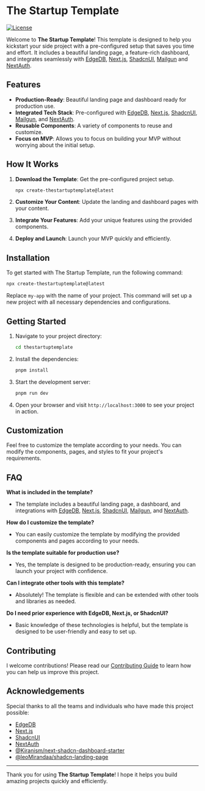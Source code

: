 # The Startup Template

[![License](https://img.shields.io/badge/license-MIT-blue.svg)](../LICENSE/)

Welcome to **The Startup Template**! This template is designed to help you kickstart your side project with a pre-configured setup that saves you time and effort. It includes a beautiful landing page, a feature-rich dashboard, and integrates seamlessly with [EdgeDB](https://www.edgedb.com/), [Next.js](https://nextjs.org/), [ShadcnUI](https://ui.shadcn.com/), [Mailgun](https://www.mailgun.com/) and [NextAuth](https://next-auth.js.org/).

## Features

* **Production-Ready**: Beautiful landing page and dashboard ready for production use.
* **Integrated Tech Stack**: Pre-configured with [EdgeDB](https://www.edgedb.com/), [Next.js](https://nextjs.org/), [ShadcnUI](https://ui.shadcn.com/), [Mailgun](https://www.mailgun.com/), and [NextAuth](https://next-auth.js.org/).
* **Reusable Components**: A variety of components to reuse and customize.
* **Focus on MVP**: Allows you to focus on building your MVP without worrying about the initial setup.

## How It Works

1.  **Download the Template**: Get the pre-configured project setup.

    ```sh
    npx create-thestartuptemplate@latest
    ```
2. **Customize Your Content**: Update the landing and dashboard pages with your content.
3. **Integrate Your Features**: Add your unique features using the provided components.
4. **Deploy and Launch**: Launch your MVP quickly and efficiently.

## Installation

To get started with The Startup Template, run the following command:

```sh
npx create-thestartuptemplate@latest
```

Replace `my-app` with the name of your project. This command will set up a new project with all necessary dependencies and configurations.

## Getting Started

1.  Navigate to your project directory:

    ```sh
    cd thestartuptemplate
    ```
2.  Install the dependencies:

    ```sh
    pnpm install
    ```
3.  Start the development server:

    ```sh
    pnpm run dev
    ```
4. Open your browser and visit `http://localhost:3000` to see your project in action.

## Customization

Feel free to customize the template according to your needs. You can modify the components, pages, and styles to fit your project's requirements.

## FAQ

**What is included in the template?**

* The template includes a beautiful landing page, a dashboard, and integrations with [EdgeDB](https://www.edgedb.com/), [Next.js](https://nextjs.org/), [ShadcnUI](https://ui.shadcn.com/), [Mailgun](https://www.mailgun.com/), and [NextAuth](https://next-auth.js.org/).

**How do I customize the template?**

* You can easily customize the template by modifying the provided components and pages according to your needs.

**Is the template suitable for production use?**

* Yes, the template is designed to be production-ready, ensuring you can launch your project with confidence.

**Can I integrate other tools with this template?**

* Absolutely! The template is flexible and can be extended with other tools and libraries as needed.

**Do I need prior experience with EdgeDB, Next.js, or ShadcnUI?**

* Basic knowledge of these technologies is helpful, but the template is designed to be user-friendly and easy to set up.

## Contributing

I welcome contributions! Please read our [Contributing Guide](contributing.md) to learn how you can help us improve this project.

## Acknowledgements

Special thanks to all the teams and individuals who have made this project possible:

* [EdgeDB](https://www.edgedb.com/)
* [Next.js](https://nextjs.org/)
* [ShadcnUI](https://github.com/shadcn/ui)
* [NextAuth](https://next-auth.js.org/)
* [@Kiranism/next-shadcn-dashboard-starter](https://github.com/Kiranism/next-shadcn-dashboard-starter/)
* [@leoMirandaa/shadcn-landing-page](https://github.com/leoMirandaa/shadcn-landing-page)

***

Thank you for using **The Startup Template**! I hope it helps you build amazing projects quickly and efficiently.
